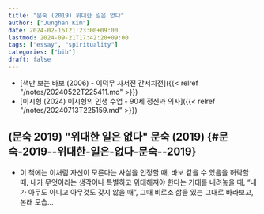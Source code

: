 ```yaml
---
title: "문숙 (2019) 위대한 일은 없다"
author: ["Junghan Kim"]
date: 2024-02-16T21:23:00+09:00
lastmod: 2024-09-21T17:42:20+09:00
tags: ["essay", "spirituality"]
categories: ["bib"]
draft: false
---
```


-   [책만 보는 바보 (2006) - 이덕무 자서전 간서치전]({{< relref "/notes/20240522T225411.md" >}})
-   [이시형 (2024) 이시형의 인생 수업 - 90세 정신과 의사]({{< relref "/notes/20240713T225159.md" >}})


## (문숙 2019) "위대한 일은 없다" 문숙 (2019) {#문숙-2019--위대한-일은-없다-문숙--2019}

-   이 책에는 이처럼 자신이 모른다는 사실을 인정할 때, 바보 같을 수 있음을 허락할 때, 내가 무엇이라는 생각이나 특별하고 위대해져야 한다는 기대를 내려놓을 때, “내가 아무도 아니고 아무것도 갖지 않을 때”, 그때 비로소 삶을 있는 그대로 바라보고, 본래 모습...
